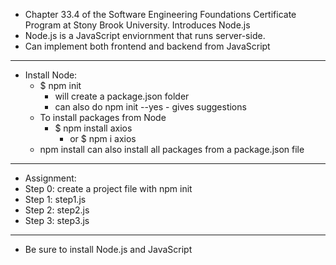 - Chapter 33.4 of the Software Engineering Foundations Certificate Program at Stony Brook University. Introduces Node.js
- Node.js is a JavaScript enviornment that runs server-side.
- Can implement both frontend and backend from JavaScript

_______________________________________________________________
- Install Node:
    - $ npm init
        - will create a package.json folder
        - can also do npm init --yes - gives suggestions
    - To install packages from Node
        - $ npm install axios
            - or $ npm i axios
    - npm install can also install all packages from a package.json file

_________________________________________________________________
- Assignment:
- Step 0: create a project file with npm init
- Step 1: step1.js
- Step 2: step2.js
- Step 3: step3.js

________________________________________________________________
- Be sure to install Node.js and JavaScript